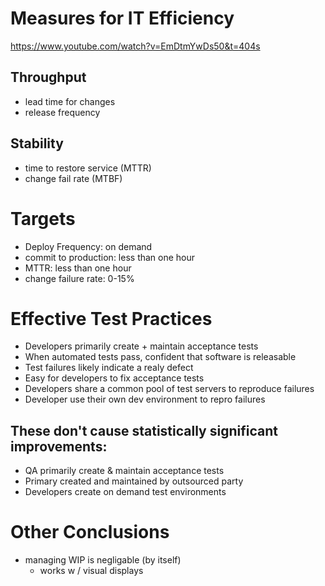 # Measures for IT Efficiency

https://www.youtube.com/watch?v=EmDtmYwDs50&t=404s

## Throughput

* lead time for changes
* release frequency

## Stability

* time to restore service (MTTR)
* change fail rate (MTBF)


# Targets

* Deploy Frequency: on demand
* commit to production: less than one hour
* MTTR: less than one hour
* change failure rate: 0-15%

# Effective Test Practices

- Developers primarily create + maintain acceptance tests
- When automated tests pass, confident that software is releasable
- Test failures likely indicate a realy defect
- Easy for developers to fix acceptance tests
- Developers share a common pool of test servers to reproduce failures
- Developer use their own dev environment to repro failures

## These don't cause statistically significant improvements:

- QA primarily create & maintain acceptance tests
- Primary created and maintained by outsourced party
- Developers create on demand test environments

# Other Conclusions

* managing WIP is negligable (by itself)
  - works w / visual displays
